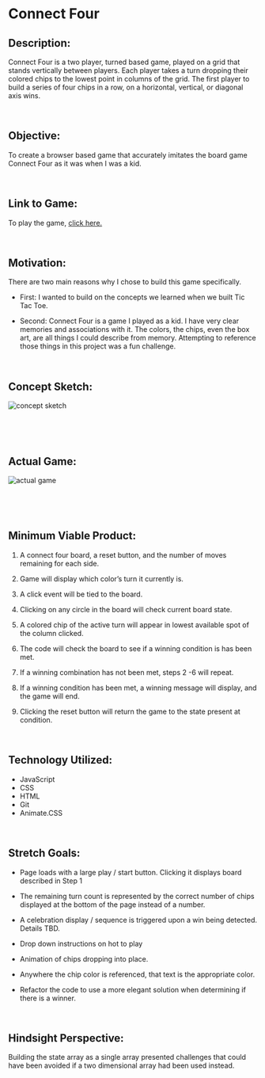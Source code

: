 # **Connect Four** 

## Description:

Connect Four is a two player, turned based game, played on a grid that stands vertically between players. Each player takes a turn dropping their colored chips to the lowest point in columns of the grid. The first player to build a series of four chips in a row, on a horizontal, vertical, or diagonal axis wins.

<p>&nbsp;</p>

## Objective:

To create a browser based game that accurately imitates the board game Connect Four as it was when I was a kid. 

<p>&nbsp;</p>

## Link to Game:

To play the game, 
[click here.](https://jgore99.github.io/connect-four/)

<p>&nbsp;</p>

## Motivation:
There are two main reasons why I chose to build this game specifically. 
- First: I wanted to build on the concepts we learned when we built Tic Tac Toe.
  
- Second: Connect Four is a game I played as a kid. I have very clear memories and associations with it. The colors, the chips, even the box art, are all things I could describe from memory. Attempting to reference those things in this project was a fun challenge.

<p>&nbsp;</p>

## Concept Sketch:


![concept sketch](https://i.imgur.com/Rc6RIsa.jpg "Connect Four Concept Sketch")

<p>&nbsp;</p>
<p>&nbsp;</p>

## Actual Game:

![actual game](https://i.imgur.com/RcYkiuq.png "Connect Four Actual Game")

<p>&nbsp;</p>
<p>&nbsp;</p>

## Minimum Viable Product:

1. A connect four board, a reset button, and the number of moves remaining for each side.
   
2. Game will display which color’s turn it currently is.
   
3. A click event will be tied to the board.
   
4. Clicking on any circle in the board will check current board state. 
   
5. A colored chip of the active turn will appear in lowest available spot of the column clicked.
   
6. The code will check the board to see if a winning condition is has been met.
   
7. If a winning combination has not been met, steps 2 -6 will repeat.
   
8. If a winning condition has been met, a winning message will display, and the game will end.
   
9.  Clicking the reset button will return the game to the state present at condition. 

<p>&nbsp;</p>


## Technology Utilized:

- JavaScript
- CSS
- HTML
- Git
- Animate.CSS

<p>&nbsp;</p>

## Stretch Goals:

- Page loads with a large play / start button. Clicking it displays board described in Step 1
  
- The remaining turn count is represented by the correct number of chips displayed at the bottom of the page instead of a number.
  
- A celebration display / sequence is triggered upon a win being detected. Details TBD.

- Drop down instructions on hot to play
  
- Animation of chips dropping into place.
  
- Anywhere the chip color is referenced, that text is the appropriate color.

- Refactor the code to use a more elegant solution when determining if there is a winner.

<p>&nbsp;</p>

## Hindsight Perspective:

Building the state array as a single array presented challenges that could have been avoided if a two dimensional array had been used instead.